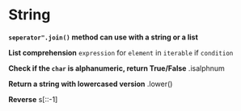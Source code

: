 # String # 
**`seperator".join()` method can use with a string or a list**

**List comprehension**
`expression` for `element` in `iterable` if `condition`

**Check if the `char` is alphanumeric, return True/False**
.isalphnum

**Return a string with lowercased version**
.lower() 

**Reverse**
s[::-1]

